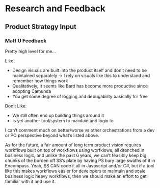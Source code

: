 # Research and Feedback

## Product Strategy Input

### Matt U Feedback

Pretty high level for me...

Like:

- Design visuals are built into the product itself and don’t need to be maintained separately -> I rely on visuals like this to understand and remember how things work
- Qualitatively, it seems like Bard has become more productive since adopting Camunda
- You get some degree of logging and debugability basically for free

Don’t Like:

- We still often end up building things around it
- Is yet another tool/system to maintain and login to

I can’t comment much on better/worse vs other orchestrations from a dev or PO perspective beyond what’s listed above.

As for the future, a fair amount of long term product vision requires workflows built on top of workflows using worfklows, all drenched in business logic, and unlike the past 6 years, we can’t feasibly keep big chunks of the burden off SS’s plate by having PS bury large swaths of it in Encompass. Yeah, SS CAN code it all in Javascript and/or C#, but if a tool like this makes workflows easier for developers to maintain and scale business logic heavy workflows, then we should make an effort to get familiar with it and use it.
